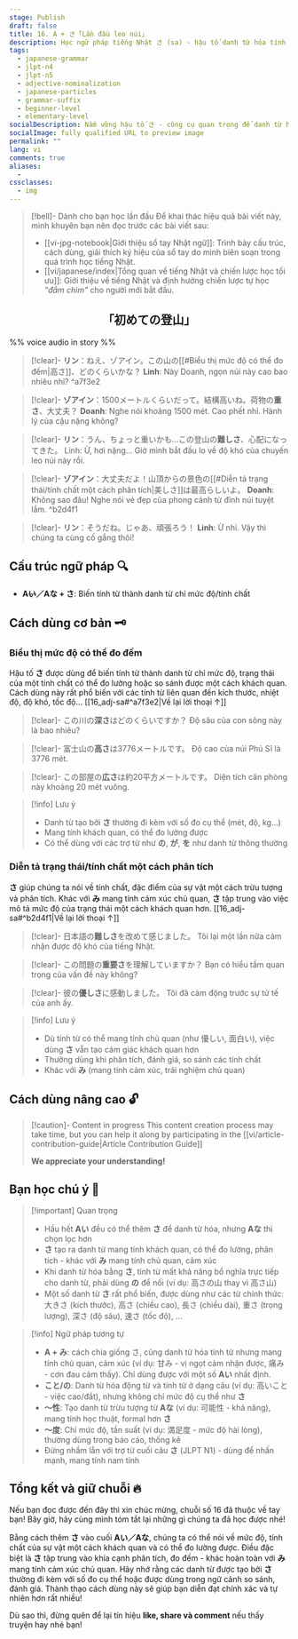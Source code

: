 ```yaml
---
stage: Publish
draft: false
title: 16. A + さ「Lần đầu leo núi」
description: Học ngữ pháp tiếng Nhật さ (sa) - hậu tố danh từ hóa tính từ. Hướng dẫn chi tiết cấu trúc, cách dùng với Aい và Aな, kèm ví dụ thực tế cho JLPT N4-N5.
tags:
  - japanese-grammar
  - jlpt-n4
  - jlpt-n5
  - adjective-nominalization
  - japanese-particles
  - grammar-suffix
  - beginner-level
  - elementary-level
socialDescription: Nắm vững hậu tố さ - công cụ quan trọng để danh từ hóa tính từ trong tiếng Nhật. Học cách dùng đúng với ví dụ sinh động!
socialImage: fully qualified URL to preview image
permalink: ""
lang: vi
comments: true
aliases:
  - 
cssclasses:
  - img
---
```


> [!bell]- Dành cho bạn học lần đầu
> Để khai thác hiệu quả bài viết này, mình khuyên bạn nên đọc trước các bài viết sau:
> - [[vi-jpg-notebook|Giới thiệu sổ tay Nhật ngữ]]: Trình bày cấu trúc, cách dùng, giải thích ký hiệu của sổ tay do mình biên soạn trong quá trình học tiếng Nhật.   
> - [[vi/japanese/index|Tổng quan về tiếng Nhật và chiến lược học tối ưu]]: Giới thiệu về tiếng Nhật và định hướng chiến lược tự học *"đắm chìm"* cho người mới bắt đầu.

<h2 style="text-align:center">「初めての登山」</h2>

%% voice audio in story %%

> [!clear]- **リン**：ねえ、ゾアイン。この山の[[#Biểu thị mức độ có thể đo đếm|高さ]]、どのくらいかな？
> **Linh**: Này Doanh, ngọn núi này cao bao nhiêu nhỉ?
^a7f3e2

> [!clear]- **ゾアイン**：1500メートルくらいだって。結構高いね。荷物の**重さ**、大丈夫？
> **Doanh**: Nghe nói khoảng 1500 mét. Cao phết nhỉ. Hành lý của cậu nặng không?

> [!clear]- **リン**：うん、ちょっと重いかも...この登山の**難しさ**、心配になってきた。
> Linh: Ừ, hơi nặng... Giờ mình bắt đầu lo về độ khó của chuyến leo núi này rồi.

> [!clear]- **ゾアイン**：大丈夫だよ！山頂からの景色の[[#Diễn tả trạng thái/tính chất một cách phân tích|美しさ]]は最高らしいよ。
> **Doanh**: Không sao đâu! Nghe nói vẻ đẹp của phong cảnh từ đỉnh núi tuyệt lắm.
^b2d4f1

> [!clear]- **リン**：そうだね。じゃあ、頑張ろう！
> **Linh**: Ừ nhỉ. Vậy thì chúng ta cùng cố gắng thôi!

## Cấu trúc ngữ pháp 🔍
- **A~~い~~／Aな + さ**: Biến tính từ thành danh từ chỉ mức độ/tính chất

## Cách dùng cơ bản 🗝️

### Biểu thị mức độ có thể đo đếm
Hậu tố **さ** được dùng để biến tính từ thành danh từ chỉ mức độ, trạng thái của một tính chất có thể đo lường hoặc so sánh được một cách khách quan. Cách dùng này rất phổ biến với các tính từ liên quan đến kích thước, nhiệt độ, độ khó, tốc độ... [[16_adj-sa#^a7f3e2|Về lại lời thoại ↑]]

> [!clear]- この川の**深さ**はどのくらいですか？ 
> Độ sâu của con sông này là bao nhiêu?

> [!clear]- 富士山の**高さ**は3776メートルです。
> Độ cao của núi Phú Sĩ là 3776 mét.

> [!clear]- この部屋の**広さ**は約20平方メートルです。
> Diện tích căn phòng này khoảng 20 mét vuông.

> [!info] Lưu ý
> 
> - Danh từ tạo bởi **さ** thường đi kèm với số đo cụ thể (mét, độ, kg...)
> - Mang tính khách quan, có thể đo lường được
> - Có thể dùng với các trợ từ như **の**, **が**, **を** như danh từ thông thường

### Diễn tả trạng thái/tính chất một cách phân tích
**さ** giúp chúng ta nói về tính chất, đặc điểm của sự vật một cách trừu tượng và phân tích. Khác với **み** mang tính cảm xúc chủ quan, **さ** tập trung vào việc mô tả mức độ của trạng thái một cách khách quan hơn. [[16_adj-sa#^b2d4f1|Về lại lời thoại ↑]]

> [!clear]- 日本語の**難しさ**を改めて感じました。
> Tôi lại một lần nữa cảm nhận được độ khó của tiếng Nhật.

> [!clear]- この問題の**重要さ**を理解していますか？ 
> Bạn có hiểu tầm quan trọng của vấn đề này không?

> [!clear]- 彼の**優しさ**に感動しました。
> Tôi đã cảm động trước sự tử tế của anh ấy.

> [!info] Lưu ý
> 
> - Dù tính từ có thể mang tính chủ quan (như 優しい, 面白い), việc dùng **さ** vẫn tạo cảm giác khách quan hơn
> - Thường dùng khi phân tích, đánh giá, so sánh các tính chất
> - Khác với **み** (mang tính cảm xúc, trải nghiệm chủ quan)

## Cách dùng nâng cao 🔓

> [!caution]- Content in progress
> This content creation process may take time, but you can help it along by participating in the [[vi/article-contribution-guide|Article Contribution Guide]]
>
> **We appreciate your understanding!**

## Bạn học chú ý 👀

> [!important] Quan trọng
> - Hầu hết **Aい** đều có thể thêm **さ** để danh từ hóa, nhưng **Aな** thì chọn lọc hơn
> - **さ** tạo ra danh từ mang tính khách quan, có thể đo lường, phân tích - khác với **み** mang tính chủ quan, cảm xúc
> - Khi danh từ hóa bằng **さ**, tính từ mất khả năng bổ nghĩa trực tiếp cho danh từ, phải dùng **の** để nối (ví dụ: 高さの山 thay vì 高さ山)
> - Một số danh từ **さ** rất phổ biến, được dùng như các từ chính thức: 大きさ (kích thước), 高さ (chiều cao), 長さ (chiều dài), 重さ (trọng lượng), 深さ (độ sâu), 速さ (tốc độ), ...

> [!info] Ngữ pháp tương tự
> - **A + み**: cách chia giống さ, cũng danh từ hóa tính từ nhưng mang tính chủ quan, cảm xúc (ví dụ: 甘み - vị ngọt cảm nhận được, 痛み - cơn đau cảm thấy). Chỉ dùng được với một số **Aい** nhất định.
> - **こと/の**: Danh từ hóa động từ và tính từ ở dạng câu (ví dụ: 高いこと - việc cao/đắt), nhưng không chỉ mức độ cụ thể như **さ**
> - **〜性**: Tạo danh từ trừu tượng từ **Aな** (ví dụ: 可能性 - khả năng), mang tính học thuật, formal hơn **さ**
> - **〜度**: Chỉ mức độ, tần suất (ví dụ: 満足度 - mức độ hài lòng), thường dùng trong báo cáo, thống kê
> - Đừng nhầm lẫn với trợ từ cuối câu **さ** (JLPT N1) - dùng để nhấn mạnh, mang tính nam tính

## Tổng kết và giữ chuỗi 🔥
Nếu bạn đọc được đến đây thì xin chúc mừng, chuỗi số 16 đã thuộc về tay bạn! Bây giờ, hãy cùng mình tóm tắt lại những gì chúng ta đã học được nhé!

Bằng cách thêm **さ** vào cuối **Aい／Aな**, chúng ta có thể nói về mức độ, tính chất của sự vật một cách khách quan và có thể đo lường được. Điều đặc biệt là **さ** tập trung vào khía cạnh phân tích, đo đếm - khác hoàn toàn với **み** mang tính cảm xúc chủ quan. Hãy nhớ rằng các danh từ được tạo bởi **さ** thường đi kèm với số đo cụ thể hoặc được dùng trong ngữ cảnh so sánh, đánh giá. Thành thạo cách dùng này sẽ giúp bạn diễn đạt chính xác và tự nhiên hơn rất nhiều!

Dù sao thì, đừng quên để lại tín hiệu **like, share và comment** nếu thấy truyện hay nhé bạn!
